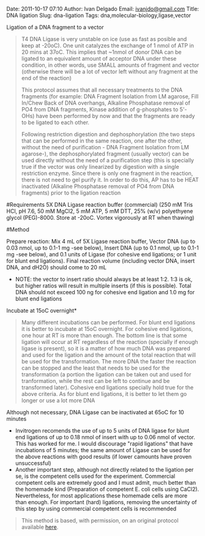 Date: 2011-10-17 07:10
Author: Ivan Delgado
Email: ivanjdo@gmail.com
Title: DNA ligation
Slug: dna-ligation
Tags: dna,molecular-biology,ligase,vector

Ligation of a DNA fragment to a vector




>T4 DNA Ligase is very unstable on ice (use as fast as posible and keep at -20oC). One unit catalyzes the exchange of 1 nmol of ATP in 20 mins at 37oC. This implies that ~1nmol of donor DNA can be ligated to an equivalent amount of acceptor DNA under these condition, in other words, use SMALL amounts of fragment and vector (otherwise there will be a lot of vector left without any fragment at the end of the reaction)
>
>This protocol assumes that all necessary treatments to the DNA fragments (for example: DNA Fragment Isolation from LM agarose, Fill In/Chew Back of DNA overhangs, Alkaline Phosphatase removal of PO4 from DNA fragments, Kinase addition of g-phosphates to 5'-OHs) have been performed by now and that the fragments are ready to be ligated to each other.
>
>Following restriction digestion and dephosphorylation (the two steps that can be performed in the same reaction, one after the other, without the need of purification - DNA Fragment Isolation from LM agarose-), the dephosphorylated fragment (usually vector) can be used directly without the need of a purification step (this is specially true if the vector was only linearized by digestion with a single restriction enzyme. Since there is only one fragment in the reaction, there is not need to gel purify it. In order to do this, AP has to be HEAT inactivated (Alkaline Phosphatase removal of PO4 from DNA fragments) prior to the ligation reaction


#Requirements
5X DNA Ligase reaction buffer (commercial) (250 mM Tris HCl, pH 7.6, 50 mM MgCl2, 5 mM ATP, 5 mM DTT, 25% (w/v) polyethyene glycol (PEG)-8000. Store at -20oC. Vortex vigorously at RT when thawing)


#Method

Prepare reaction: Mix 4 mL of 5X Ligase reaction buffer, Vector DNA (up to 0.03 nmol, up to 0.1-1 mg -see below), Insert DNA (up to 0.1 nmol, up to 0.1-1 mg -see below), and 0.1 units of Ligase (for cohesive end ligations; or 1 unit for blunt end ligations). Final reaction volume (including vector DNA, insert DNA, and dH2O) should come to 20 mL
- NOTE: the vector to insert ratio should always be at least 1:2. 1:3 is ok, but higher ratios will result in multiple inserts (if this is possible). Total DNA should not exceed 100 ng for cohesive end ligation and 1.0 mg for blunt end ligations



Incubate at 15oC overnight*


>Many different incubations can be performed. For blunt end ligations it is better to incubate at 15oC overnight. For cohesive end ligations, one hour at RT is more than enough. The bottom line is that some ligation will occur at RT regardless of the reaction (specially if enough ligase is present), so it is a matter of how much DNA was prepared and used for the ligation and the amount of the total reaction that will be used for the transformation. The more DNA the faster the reaction can be stopped and the least that needs to be used for the transformation (a portion the ligation can be taken out and used for tranformation, while the rest can be left to continue and be transformed later). Cohesive end ligations specially hold true for the above criteria. As for blunt end ligations, it is better to let them go longer or use a lot more DNA


Although not necessary, DNA Ligase can be inactivated at 65oC for 10 minutes
- Invitrogen recomends the use of up to 5 units of DNA ligase for blunt end ligations of up to 0.18 nmol of insert with up to 0.06 nmol of vector. This has worked for me. I would discourage "rapid ligations" that have incubations of 5 minutes; the same amount of Ligase can be used for the above reactions with good results (if lower camounts have proven unsuccessful)
- Another important step, although not directly related to the ligation per se, is the competent cells used for the experiment. Commercial competent cells are extremely good and I must admit, much better than the homemade kind (Preparation of competent E. coli cells using CaCl2). Nevertheless, for most applications these homemade cells are more than enough. For important (hard) ligations, removing the uncertainty of this step by using commercial competent cells is recommended







>This method is based, with permission, on an original protocol available [here](http://ivaan.com/protocols/131.html).

